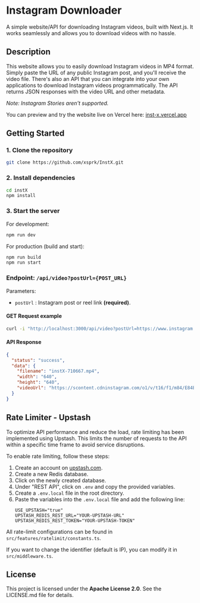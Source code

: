 # Instagram Downloader

A simple website/API for downloading Instagram videos, built with Next.js. It works seamlessly and allows you to download videos with no hassle.


## Description

This website allows you to easily download Instagram videos in MP4 format. Simply paste the URL of any public Instagram post, and you'll receive the video file. There's also an API that you can integrate into your own applications to download Instagram videos programmatically. The API returns JSON responses with the video URL and other metadata.

_Note: Instagram Stories aren't supported._

You can preview and try the website live on Vercel here: [inst-x.vercel.app](inst-x.vercel.app/)

## Getting Started

### 1. Clone the repository

```bash
git clone https://github.com/xsprk/InstX.git
```

### 2. Install dependencies

```bash
cd instX
npm install
```

### 3. Start the server

For development:

```bash
npm run dev
```

For production (build and start):

```bash
npm run build
npm run start
```

### Endpoint: `/api/video?postUrl={POST_URL}`

Parameters:

- `postUrl` : Instagram post or reel link **(required)**.

#### GET Request example

```bash
curl -i "http://localhost:3000/api/video?postUrl=https://www.instagram.com/reel/DCUBzY0yiKK/"
```

#### API Response

```json
{
  "status": "success",
  "data": {
    "filename": "instX-710667.mp4",
    "width": "640",
    "height": "640",
    "videoUrl": "https://scontent.cdninstagram.com/o1/v/t16/f1/m84/E84E5DFC48EA8...etc"
  }
}
```

## Rate Limiter - Upstash

To optimize API performance and reduce the load, rate limiting has been implemented using Upstash. This limits the number of requests to the API within a specific time frame to avoid service disruptions.

To enable rate limiting, follow these steps:

1. Create an account on [upstash.com](https://upstash.com/).
2. Create a new Redis database.
3. Click on the newly created database.
4. Under "REST API", click on `.env` and copy the provided variables.
5. Create a `.env.local` file in the root directory.
6. Paste the variables into the `.env.local` file and add the following line:
   ```env
   USE_UPSTASH="true"
   UPSTASH_REDIS_REST_URL="YOUR-UPSTASH-URL"
   UPSTASH_REDIS_REST_TOKEN="YOUR-UPSTASH-TOKEN"
   ```

All rate-limit configurations can be found in `src/features/ratelimit/constants.ts`.

If you want to change the identifier (default is IP), you can modify it in `src/middleware.ts`.

## License

This project is licensed under the **Apache License 2.0**. See the LICENSE.md file for details.
